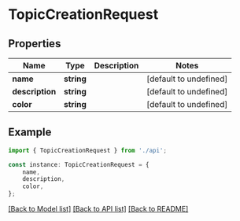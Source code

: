 # TopicCreationRequest


## Properties

Name | Type | Description | Notes
------------ | ------------- | ------------- | -------------
**name** | **string** |  | [default to undefined]
**description** | **string** |  | [default to undefined]
**color** | **string** |  | [default to undefined]

## Example

```typescript
import { TopicCreationRequest } from './api';

const instance: TopicCreationRequest = {
    name,
    description,
    color,
};
```

[[Back to Model list]](../README.md#documentation-for-models) [[Back to API list]](../README.md#documentation-for-api-endpoints) [[Back to README]](../README.md)

